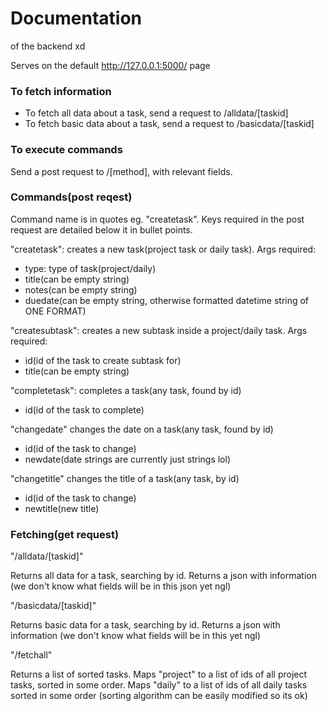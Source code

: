 # Documentation

of the backend xd

Serves on the default http://127.0.0.1:5000/ page

### To fetch information
- To fetch all data about a task, send a request to /alldata/[taskid]
- To fetch basic data about a task, send a request to /basicdata/[taskid]

### To execute commands
Send a post request to /[method], with relevant fields.

### Commands(post reqest)

Command name is in quotes eg. "createtask". Keys required in the post request are detailed
below it in bullet points.

"createtask":
creates a new task(project task or daily task). Args required:
- type: type of task(project/daily)
- title(can be empty string)
- notes(can be empty string)
- duedate(can be empty string, otherwise formatted datetime string of ONE FORMAT)

"createsubtask":
creates a new subtask inside a project/daily task. Args required:
- id(id of the task to create subtask for)
- title(can be empty string)

"completetask":
completes a task(any task, found by id)
- id(id of the task to complete)

"changedate"
changes the date on a task(any task, found by id)
- id(id of the task to change)
- newdate(date strings are currently just strings lol)

"changetitle"
changes the title of a task(any task, by id)
- id(id of the task to change)
- newtitle(new title)

### Fetching(get request)

"/alldata/[taskid]"

Returns all data for a task, searching by id. Returns a json with information
(we don't know what fields will be in this json yet ngl)

"/basicdata/[taskid]"

Returns basic data for a task, searching by id. Returns a json with information
(we don't know what fields will be in this yet ngl)

"/fetchall"

Returns a list of sorted tasks. Maps "project" to a list of ids of all project tasks,
sorted in some order. Maps "daily" to a list of ids of all daily tasks sorted in some order
(sorting algorithm can be easily modified so its ok)